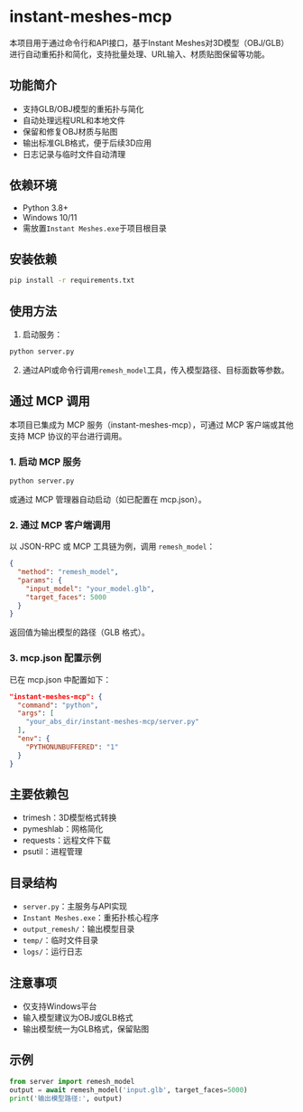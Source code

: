 # instant-meshes-mcp

本项目用于通过命令行和API接口，基于Instant Meshes对3D模型（OBJ/GLB）进行自动重拓扑和简化，支持批量处理、URL输入、材质贴图保留等功能。

## 功能简介
- 支持GLB/OBJ模型的重拓扑与简化
- 自动处理远程URL和本地文件
- 保留和修复OBJ材质与贴图
- 输出标准GLB格式，便于后续3D应用
- 日志记录与临时文件自动清理

## 依赖环境
- Python 3.8+
- Windows 10/11
- 需放置`Instant Meshes.exe`于项目根目录

## 安装依赖
```bash
pip install -r requirements.txt
```

## 使用方法
1. 启动服务：
```bash
python server.py
```
2. 通过API或命令行调用`remesh_model`工具，传入模型路径、目标面数等参数。

## 通过 MCP 调用

本项目已集成为 MCP 服务（instant-meshes-mcp），可通过 MCP 客户端或其他支持 MCP 协议的平台进行调用。

### 1. 启动 MCP 服务

```bash
python server.py
```

或通过 MCP 管理器自动启动（如已配置在 mcp.json）。

### 2. 通过 MCP 客户端调用

以 JSON-RPC 或 MCP 工具链为例，调用 `remesh_model`：

```json
{
  "method": "remesh_model",
  "params": {
    "input_model": "your_model.glb",
    "target_faces": 5000
  }
}
```

返回值为输出模型的路径（GLB 格式）。

### 3. mcp.json 配置示例

已在 mcp.json 中配置如下：

```json
"instant-meshes-mcp": {
  "command": "python",
  "args": [
    "your_abs_dir/instant-meshes-mcp/server.py"
  ],
  "env": {
    "PYTHONUNBUFFERED": "1"
  }
}
```

## 主要依赖包
- trimesh：3D模型格式转换
- pymeshlab：网格简化
- requests：远程文件下载
- psutil：进程管理

## 目录结构
- `server.py`：主服务与API实现
- `Instant Meshes.exe`：重拓扑核心程序
- `output_remesh/`：输出模型目录
- `temp/`：临时文件目录
- `logs/`：运行日志

## 注意事项
- 仅支持Windows平台
- 输入模型建议为OBJ或GLB格式
- 输出模型统一为GLB格式，保留贴图

## 示例
```python
from server import remesh_model
output = await remesh_model('input.glb', target_faces=5000)
print('输出模型路径:', output)
``` 